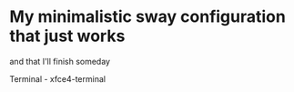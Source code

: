 # My minimalistic sway configuration that just works
and that I'll finish someday

Terminal - xfce4-terminal
